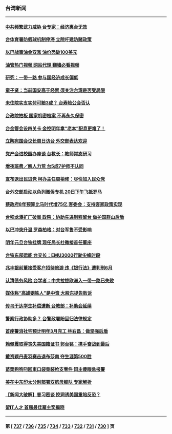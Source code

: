 ### 台湾新闻
---
#### [中共频繁武力威胁 台专家：经济惠台无效](../../pages/ncid1349361/n14098679.md?10200445) 
#### [台体育署防假球机制停滞 立院吁建防赌政策](../../pages/ncid1349361/n14098815.md?10200445) 
#### [以巴战事油金双涨 油价恐破100美元](../../pages/ncid1349361/n14098782.md?10200445) 
#### [油管热门视频 网站代理 翻墙必看视频](http://138.2.39.72:81/youtube.html?epic-marker?10200445)
#### [研究：一带一路 参与国经济成长偏低](../../pages/ncid1349361/n14098789.md?10200445) 
#### [童子贤：当前国安高于经贸 须关注台湾是否受局限](../../pages/ncid1349361/n14098787.md?10200445) 
#### [未住院实支实付可赔3成？ 台寿险公会否认](../../pages/ncid1349361/n14098751.md?10200445) 
#### [台政院拍板 国家机密档案 不再永久保密](../../pages/ncid1349361/n14098749.md?10200445) 
#### [台金管会设四关卡 金控明年拿“老本”配息更难了！](../../pages/ncid1349361/n14098797.md?10200445) 
#### [立陶宛国会议长周日访台 外交部表达欢迎](../../pages/ncid1349361/n14098799.md?10200445) 
#### [党产会进校园办座谈 台教长：教师常态研习](../../pages/ncid1349361/n14098748.md?10200445) 
#### [增夜班费／解人力荒 台5成7护师不认同](../../pages/ncid1349361/n14098746.md?10200445) 
#### [宣布退出民进党 柯办主任周榆修：尽快加入民众党](../../pages/ncid1349361/n14098704.md?10200445) 
#### [台外交部启动以色列撤侨专机 20日下午飞抵罗马](../../pages/ncid1349361/n14098703.md?10200445) 
#### [蔡政府8年预算比马时代增75亿 客委会：支持客家政策实现](../../pages/ncid1349361/n14098699.md?10200445) 
#### [台积龙潭扩厂破局 政院：协助先进制程留台 做护国群山后盾](../../pages/ncid1349361/n14098698.md?10200445) 
#### [以巴冲突升温 罗森柏格：对台军售不受影响](../../pages/ncid1349361/n14098689.md?10200445) 
#### [明年元旦台铁挂牌 现任局长杜微接首任董座](../../pages/ncid1349361/n14098690.md?10200445) 
#### [台铁东部运能 台交长：EMU3000行驶尖峰时段](../../pages/ncid1349361/n14098680.md?10200445) 
#### [兆丰银前董接受客户招待旅游 违《银行法》遭判刑6月](../../pages/ncid1349361/n14098692.md?10200445) 
#### [认清债务风险 台学者：中共拉拢欧洲入一带一路已失败](../../pages/ncid1349361/n14098656.md?10200445) 
#### [媒体称“高雄钢铁人”是中资 大股东提告败诉](../../pages/ncid1349361/n14098665.md?10200445) 
#### [传乌干达学生补偿遭断 台教部：补助会延续](../../pages/ncid1349361/n14098641.md?10200445) 
#### [警察行政协助多？ 台警政署盼回归法律规定](../../pages/ncid1349361/n14098642.md?10200445) 
#### [首座警消社宅预计明年3月完工 林右昌：做坚强后盾](../../pages/ncid1349361/n14098644.md?10200445) 
#### [赖佩霞取得丧失美国籍证书 郭台铭：携手奋战到最后](../../pages/ncid1349361/n14098603.md?10200445) 
#### [戴资颖丹麦羽赛击退布莎南 夺生涯第500胜](../../pages/ncid1349361/n14098585.md?10200445) 
#### [苗栗狗狗叼回束口袋竟装枪支零件 饲主傻眼急报警](../../pages/ncid1349361/n14098553.md?10200445) 
#### [美在中东印太分别部署双航母舰队 专家解析](../../pages/ncid1349361/n14097658.md?10200445) 
#### [【新闻大破解】普习密谈 挖洞诱美国重陷反恐？](../../pages/ncid1349361/n14098115.md?10200445) 
#### [留IT人才 首届最佳雇主奖揭晓](../../pages/ncid1349361/n14097979.md?10200445) 

---
#### 第 [ [737](./737.md?10200445) / [736](./736.md?10200445) / [735](./735.md?10200445) / [734](./734.md?10200445) / [733](./733.md?10200445) / [732](./732.md?10200445) / [731](./731.md?10200445) / [730](./730.md?10200445) ] 页
